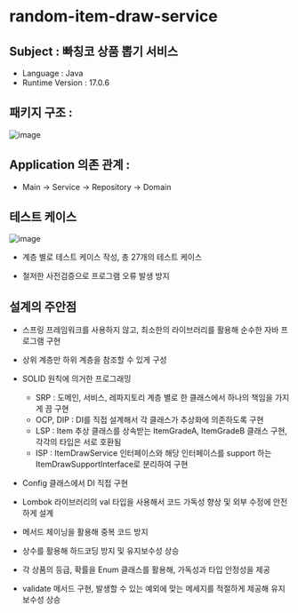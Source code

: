 # random-item-draw-service

## Subject : 빠칭코 상품 뽑기 서비스
- Language : Java
- Runtime Version : 17.0.6

## 패키지 구조 :
![image](https://github.com/2tsumo-hitori/random-item-draw-service/assets/96719735/72d6e90d-e221-4eac-9e8b-1fd61f47efce)

## Application 의존 관계 :
- Main -> Service -> Repository -> Domain

## 테스트 케이스
![image](https://github.com/2tsumo-hitori/random-item-draw-service/assets/96719735/3fc63a09-20b7-4dfe-822d-dd0b1819fb37)

- 계층 별로 테스트 케이스 작성, 총 27개의 테스트 케이스

- 철저한 사전검증으로 프로그램 오류 발생 방지

## 설계의 주안점
- 스프링 프레임워크를 사용하지 않고, 최소한의 라이브러리를 활용해 순수한 자바 프로그램 구현

- 상위 계층만 하위 계층을 참조할 수 있게 구성

- SOLID 원칙에 의거한 프로그래밍
  - SRP : 도메인, 서비스, 레파지토리 계층 별로 한 클래스에서 하나의 책임을 가지게 끔 구현
  - OCP, DIP : DI를 직접 설계해서 각 클래스가 추상화에 의존하도록 구현
  - LSP : Item 추상 클래스를 상속받는 ItemGradeA, ItemGradeB 클래스 구현, 각각의 타입은 서로 호환됨
  - ISP : ItemDrawService 인터페이스와 해당 인터페이스를 support 하는 ItemDrawSupportInterface로 분리하여 구현
  
- Config 클래스에서 DI 직접 구현

- Lombok 라이브러리의 val 타입을 사용해서 코드 가독성 향상 및 외부 수정에 안전하게 설계

- 메서드 체이닝을 활용해 중복 코드 방지

- 상수를 활용해 하드코딩 방지 및 유지보수성 상승

- 각 상품의 등급, 확률을 Enum 클래스를 활용해, 가독성과 타입 안정성을 제공

- validate 메서드 구현, 발생할 수 있는 예외에 맞는 메세지를 적절하게 제공해 유지보수성 상승
